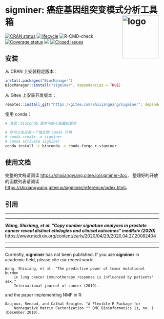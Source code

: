 # sigminer: 癌症基因组突变模式分析工具箱 <img src="man/figures/logo.png" align="right"  height="140" width="120" alt="logo"/>

[![CRAN
status](https://www.r-pkg.org/badges/version/sigminer)](https://cran.r-project.org/package=sigminer)
[![lifecycle](https://img.shields.io/badge/lifecycle-stable-blue.svg)](https://www.tidyverse.org/lifecycle/#stable)
![R-CMD-check](https://github.com/ShixiangWang/sigminer/workflows/R-CMD-check/badge.svg)
[![Coverage
status](https://codecov.io/gh/ShixiangWang/sigminer/branch/master/graph/badge.svg)](https://codecov.io/github/ShixiangWang/sigminer?branch=master)
[![](http://cranlogs.r-pkg.org/badges/grand-total/sigminer?color=orange)](https://cran.r-project.org/package=sigminer)
[![Closed
issues](https://img.shields.io/github/issues-closed/ShixiangWang/sigminer.svg)](https://github.com/ShixiangWang/sigminer/issues?q=is%3Aissue+is%3Aclosed)


## 安装

从 CRAN 上安装稳定版本：

```r
install.packages("BiocManager")
BiocManager::install("sigminer", dependencies = TRUE)
```

从 Gitee 上安装开发版本：

```r
remotes::install_git("https://gitee.com/ShixiangWang/sigminer", dependencies = TRUE)
```

使用 conda：

```sh
# 注意：bioconda 版本可能不是最新版本

# 你可以先安装一个独立的 conda 环境
# conda create -n sigminer
# conda activate sigminer
conda install -c bioconda -c conda-forge r-sigminer
```

## 使用文档

完整的文档请阅读 <https://shixiangwang.gitee.io/sigminer-doc>，
整理好的开放的函数列表请阅读 <https://shixiangwang.gitee.io/sigminer/reference/index.html>。

## 引用

-----

***

***Wang, Shixiang, et al. "Copy number signature analyses in prostate cancer reveal distinct etiologies and clinical outcomes" medRxiv (2020)*** <https://www.medrxiv.org/content/early/2020/04/29/2020.04.27.20082404>

***

-----

Currently, **sigminer** has not been published. If you use **sigminer**
in academic field, please cite our recent
    work:

    Wang, Shixiang, et al. "The predictive power of tumor mutational burden 
        in lung cancer immunotherapy response is influenced by patients' sex."
        International journal of cancer (2019).

and the paper implementing NMF in R:

    Gaujoux, Renaud, and Cathal Seoighe. "A Flexible R Package for 
        Nonnegative Matrix Factorization."" BMC Bioinformatics 11, no. 1 (December 2010).
